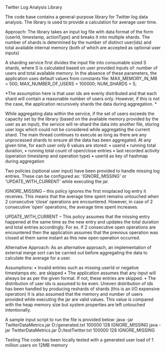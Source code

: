 Twitter Log Analysis Library

The code base contains a general-purpose library for Twitter log data analysis.
The library is used to provide a calculation for average user time.

Approach:
The library takes an input log file with data format of the form {userId, timestamp, actionType} and breaks it into multiple shards.
The number of shards is determined by the number of distinct user(ids) and total available internal memory (both of which are accepted as optional user inputs)

A sharding service first divides the input file into consumable sized S shards, where S is calculated based on user provided inputs of: number of users and total available memory. In the absence of these parameters, the application uses default values from constants file:
MAX_MEMORY_IN_MB = 500;
MAX_NUMBER_OF_USERS = 100000;
NUM_SHARDS = 5;

*The assumption here is that user ids are evenly distributed and that each shard will contain a reasonable number of users only. However, if this is not the case, the application recursively shards the data during aggregation. *

While aggregating data within the service, if the set of users exceeds the capacity set by the library (based on the available memory provided by the user as an input),
the service will re-shard the data into another file, storing user logs which could not be considered while aggregating the current shard.
The main thread continues to execute as long as there are any unprocessed shards to ensure all the data has been aggregated.
At any given time, for each user only 6 values are stored:
•	userid
•	running total duration,
•	running total count of open/close entries
•	last recorded activity (operation timestamp and operation type)
•	userId as key of hashmap during aggregation

Two policies (optional user input) have been provided to handle missing log entries. These can be configured as: 'IGNORE_MISSING' or 'UPDATE_WITH_CURRENT' while executing the jar.

IGNORE_MISSING – this policy ignores the first misplaced log entry it receives. This means that the average time spent remains untouched when 2 consecutive ‘close’ operations are encountered. However, in case of 2 consecutive ‘open’ operations, the average time spent increases.

UPDATE_WITH_CURRENT – This policy assumes that the missing entry happened at the same time as the new entry and updates the total duration and total entries accordingly. For ex. if 2 consecutive open operations are encountered then the application assumes that the previous operation was closed at them same instant as this new open operation occurred.

Alternative Approach:
As an alternative approach, an implementation of external merge sort can be carried out before aggregating the data to calculate the average for a user.

Assumptions:
•	Invalid entries such as missing userId or negative timestamps etc. are skipped
•	The application assumes that any input will always be as per the given format. If not, these entries are skipped.
•	The distribution of user ids is assumed to be even. Uneven distribution of ids has been handled by producing reshards of shards (this is an I/O expensive operation)
It is also assumed that the memory and number of users provided while executing the jar are valid values. This value is compared with the heap memory size but system properties are left untouched intentionally.

A sample input script to run the file is provided below:
java -jar TwitterDataMetrics.jar D:/generated.txt 100000 128 IGNORE_MISSING
java -jar TwitterDataMetrics.jar D:/testTwitter.txt 100000 128 IGNORE_MISSING


Testing 
The code has been locally tested with a generated user load of 1 million users on 12MB memory
